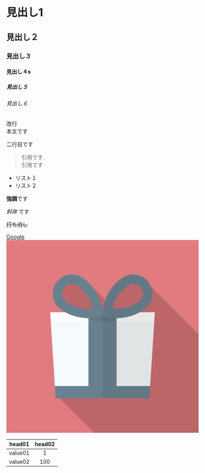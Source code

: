 # 見出し1
## 見出し２
### 見出し３
#### 見出し４s
##### 見出し５
###### 見出し６

改行   
本文です

二行目です
> 引用です.   
> 引用です

- リスト１
- リスト２　　

**強調**です　　

*斜体* です

~~打ち消し~~


[Google](https://google.com)
![プレゼント画像](f_f_object_68_s512_f_object_68_1bg.png)

| head01 | head02|
| :-----: | :----:|
| value01| 1      |
| value02| 100    |

